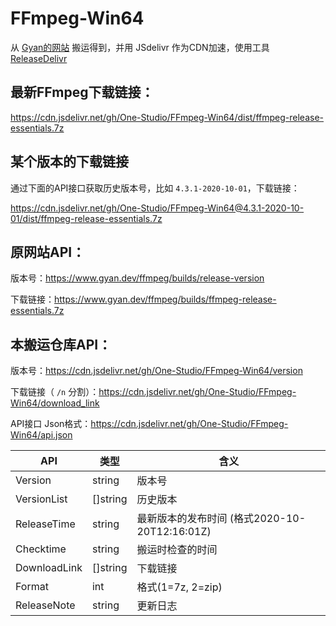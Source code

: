 # FFmpeg-Win64

从 [Gyan的网站](https://www.gyan.dev/ffmpeg/builds/) 搬运得到，并用 JSdelivr 作为CDN加速，使用工具 [ReleaseDelivr](https://github.com/One-Studio/ReleaseDelivr)

## 最新FFmpeg下载链接：
https://cdn.jsdelivr.net/gh/One-Studio/FFmpeg-Win64/dist/ffmpeg-release-essentials.7z

## 某个版本的下载链接
通过下面的API接口获取历史版本号，比如 `4.3.1-2020-10-01`，下载链接：

https://cdn.jsdelivr.net/gh/One-Studio/FFmpeg-Win64@4.3.1-2020-10-01/dist/ffmpeg-release-essentials.7z

## 原网站API：
版本号：https://www.gyan.dev/ffmpeg/builds/release-version

下载链接：https://www.gyan.dev/ffmpeg/builds/ffmpeg-release-essentials.7z

## 本搬运仓库API：
版本号：https://cdn.jsdelivr.net/gh/One-Studio/FFmpeg-Win64/version

下载链接（ `/n` 分割）：https://cdn.jsdelivr.net/gh/One-Studio/FFmpeg-Win64/download_link

API接口 Json格式：https://cdn.jsdelivr.net/gh/One-Studio/FFmpeg-Win64/api.json

| API          | 类型     | 含义                                          |
| ------------ | -------- | --------------------------------------------- |
| Version      | string   | 版本号                                        |
| VersionList  | []string | 历史版本                                      |
| ReleaseTime  | string   | 最新版本的发布时间 (格式2020-10-20T12:16:01Z) |
| Checktime    | string   | 搬运时检查的时间                              |
| DownloadLink | []string | 下载链接                                      |
| Format       | int      | 格式(1=7z, 2=zip)                             |
| ReleaseNote  | string   | 更新日志                                      |